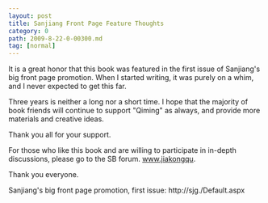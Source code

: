 ```yaml
---
layout: post
title: Sanjiang Front Page Feature Thoughts
category: 0
path: 2009-8-22-0-00300.md
tag: [normal]
---
```


It is a great honor that this book was featured in the first issue of Sanjiang's big front page promotion. When I started writing, it was purely on a whim, and I never expected to get this far.

Three years is neither a long nor a short time. I hope that the majority of book friends will continue to support "Qiming" as always, and provide more materials and creative ideas.

Thank you all for your support.

For those who like this book and are willing to participate in in-depth discussions, please go to the SB forum. www.jiakongqu.

Thank you everyone.

Sanjiang's big front page promotion, first issue: http://sjg./Default.aspx